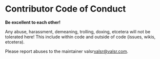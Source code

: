 # Contributor Code of Conduct

**Be excellent to each other!**

Any abuse, harassment, demeaning, trolling, doxing, etcetera will not be tolerated here! This include within code and outside of code (issues, wikis, etcetera).

Please report abuses to the maintainer valsr<valsr@valsr.com>.
